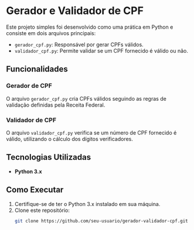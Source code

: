 # Gerador e Validador de CPF

Este projeto simples foi desenvolvido como uma prática em Python e consiste em dois arquivos principais:

- `gerador_cpf.py`: Responsável por gerar CPFs válidos.
- `validador_cpf.py`: Permite validar se um CPF fornecido é válido ou não.

## Funcionalidades

### Gerador de CPF
O arquivo `gerador_cpf.py` cria CPFs válidos seguindo as regras de validação definidas pela Receita Federal.

### Validador de CPF
O arquivo `validador_cpf.py` verifica se um número de CPF fornecido é válido, utilizando o cálculo dos dígitos verificadores.

## Tecnologias Utilizadas
- **Python 3.x**

## Como Executar
1. Certifique-se de ter o Python 3.x instalado em sua máquina.
2. Clone este repositório:
   ```bash
   git clone https://github.com/seu-usuario/gerador-validador-cpf.git
